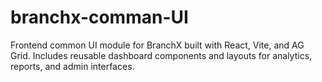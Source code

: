 # branchx-comman-UI
Frontend common UI module for BranchX built with React, Vite, and AG Grid. Includes reusable dashboard components and layouts for analytics, reports, and admin interfaces.

